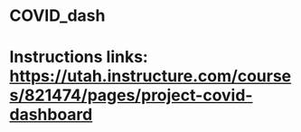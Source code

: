 # COVID_dash

# Instructions links: https://utah.instructure.com/courses/821474/pages/project-covid-dashboard 
